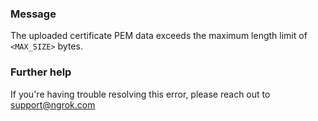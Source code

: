 
### Message
The uploaded certificate PEM data exceeds the maximum length limit of <code>&lt;MAX_SIZE&gt;</code> bytes.

### Further help
If you're having trouble resolving this error, please reach out to [support@ngrok.com](mailto:support@ngrok.com?subject=Help%20with%20ERR_NGROK_1921)

